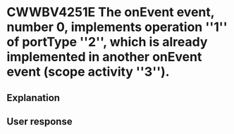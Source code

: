 # CWWBV4251E The onEvent event, number 0, implements operation ''1'' of portType ''2'', which is already implemented in another onEvent event (scope activity ''3'').

## Explanation

## User response